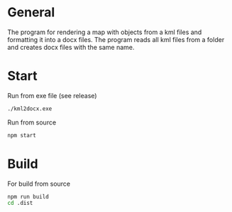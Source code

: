 # General

The program for rendering a map with objects from a kml files and formatting it into a docx files. The program reads all kml files from a folder and creates docx files with the same name.

# Start

Run from exe file (see release)

```bash
./kml2docx.exe
```

Run from source

```bash
npm start
```

# Build

For build from source

```bash
npm run build
cd .dist
```
